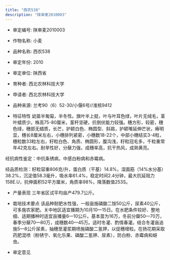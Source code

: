 ```yaml
---
title: "西农538"
description: "陕审麦2010003"
---
```

* 审定编号:  陕审麦2010003

*  作物名称:  小麦

*  品种名称:  西农538

*  审定年份:  2010

*  审定单位:  陕西省

* 育种者:  西北农林科技大学

*  申请者:  西北农林科技大学

*  品种来源:  兰考90（6）52-30/小偃6号//淮核9412

*  特征特性
幼苗半匍匐，半冬性。旗叶半上挺，叶与叶耳色绿，叶片无绒毛，茎叶蜡质少。株高75-80厘米，茎秆坚硬，抗倒伏能力较强。穗方形，较密，穗色绿，穗部无蜡质，长芒，护颖白色、椭圆型、斜肩，护颖嘴延伸芒状，瘠明显，穗长8厘米左右，小穗排列紧密，小穗数18-22个，中部小穗结实3-4粒，穗粒数33粒左右，籽粒白色、角质、椭圆形，腹沟浅，籽粒冠毛多，千粒重常年42克左右。耐旱性好，分蘖力强，成穗率高，抗干热风，成熟黄亮。
经抗病性鉴定：中抗条锈病，中感白粉病和赤霉病。 
经品质检测：籽粒容重806克/升，蛋白质（干基）14.8%，湿面筋（14%水分基）38.2%，沉淀值58.3毫升，吸水率61.4%，稳定时间2.4分钟，最大抗延阻力158E.U，抗伸面积52平方厘米，角质率98%，降落数值253S。


*  产量表现
三年省区试平均亩产479.7公斤。

*  栽培技术要点
该品种耐肥水性强，一般亩施磷酸二铵50公斤，尿素40公斤，可多施农家肥。关中地区适宜播期为10月10—15日。在水肥条件较好、整地细、适期播种时适宜亩播量6—10公斤。基本苗为16万，冬前分蘖50—70万，春季分蘖70—80万，成穗数40—45万。适时冬灌、酌情春灌。结合冬灌亩追施5—8公斤尿素，抽穗至灌浆期喷施磷酸二氢钾，以促穗增粒。在扬花期采取药肥混喷（粉锈宁、氧化乐果、磷酸二氢钾、尿素），防白粉、赤霉病和蚜虫。

*  审定意见

